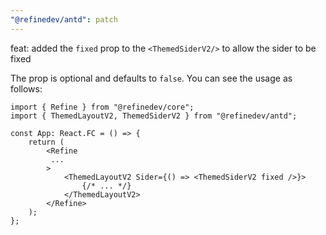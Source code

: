 ```yaml
---
"@refinedev/antd": patch
---
```


feat: added the `fixed` prop to the `<ThemedSiderV2/>` to allow the sider to be fixed

The prop is optional and defaults to `false`. You can see the usage as follows:

```tsx
import { Refine } from "@refinedev/core";
import { ThemedLayoutV2, ThemedSiderV2 } from "@refinedev/antd";

const App: React.FC = () => {
    return (
        <Refine
         ...
        >
            <ThemedLayoutV2 Sider={() => <ThemedSiderV2 fixed />}>
                {/* ... */}
            </ThemedLayoutV2>
        </Refine>
    );
};
```
